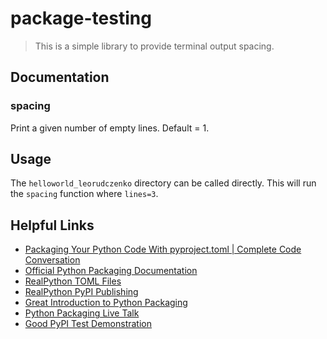# package-testing

> This is a simple library to provide terminal output spacing.

## Documentation

### spacing

Print a given number of empty lines. Default = 1.

## Usage

The `helloworld_leorudczenko` directory can be called directly. This will run the `spacing` function where `lines=3`.

## Helpful Links
- [Packaging Your Python Code With pyproject.toml | Complete Code Conversation](https://www.youtube.com/watch?v=v6tALyc4C10)
- [Official Python Packaging Documentation](https://packaging.python.org/en/latest/tutorials/packaging-projects/)
- [RealPython TOML Files](https://realpython.com/python-toml/)
- [RealPython PyPI Publishing](https://realpython.com/pypi-publish-python-package/)
- [Great Introduction to Python Packaging](https://www.youtube.com/watch?v=5KEObONUkik)
- [Python Packaging Live Talk](https://www.youtube.com/watch?v=GIF3LaRqgXo)
- [Good PyPI Test Demonstration](https://www.youtube.com/watch?v=JkeNVaiUq_c)
